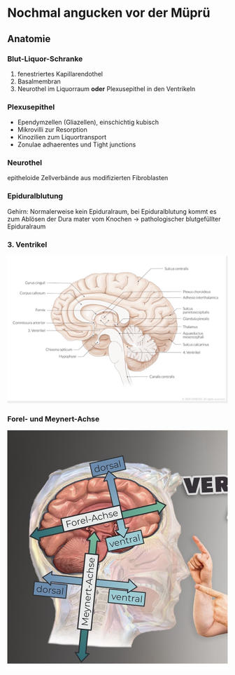 # Nochmal angucken vor der Müprü

## Anatomie

### Blut-Liquor-Schranke

1. fenestriertes Kapillarendothel
2. Basalmembran
3. Neurothel im Liquorraum **oder** Plexusepithel in den Ventrikeln

### Plexusepithel

- Ependymzellen (Gliazellen), einschichtig kubisch
- Mikrovilli zur Resorption
- Kinozilien zum Liquortransport
- Zonulae adhaerentes und Tight junctions

### Neurothel

epitheloide Zellverbände aus modifizierten Fibroblasten

### Epiduralblutung

Gehirn: Normalerweise kein Epiduralraum, bei Epiduralblutung kommt es zum Ablösen der Dura mater vom Knochen -> pathologischer blutgefüllter Epiduralraum

### 3. Ventrikel
![Dritter Ventrikel](saggital-schnitt.png)

### Forel- und Meynert-Achse

![alt text](gehirn-achsen.png)